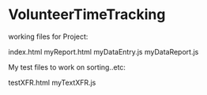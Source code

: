 # VolunteerTimeTracking

working files for Project:

index.html
myReport.html
myDataEntry.js
myDataReport.js


My test files to work on sorting..etc:

testXFR.html
myTextXFR.js

